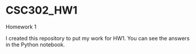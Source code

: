 # CSC302_HW1
Homework 1

I created this repository to put my work for HW1. You can see the answers in the Python notebook.
